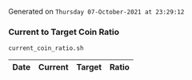 Generated on `Thursday 07-October-2021 at 23:29:12`

### Current to Target Coin Ratio
`current_coin_ratio.sh`

Date|Current|Target|Ratio
---|---|---|---
